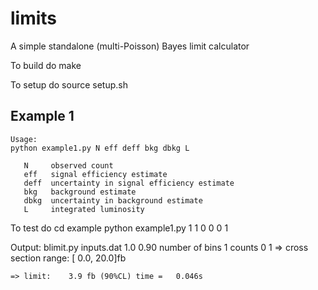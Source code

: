 # limits
A simple standalone (multi-Poisson)  Bayes limit calculator

To build do
	make
  
To setup do
	source setup.sh

## Example 1
	
	Usage:
	python example1.py N eff deff bkg dbkg L

       N     observed count
       eff   signal efficiency estimate
       deff  uncertainty in signal efficiency estimate
       bkg   background estimate
       dbkg  uncertainty in background estimate
       L     integrated luminosity

To test do
	cd example 
	python example1.py 1 1 0 0 0 1
  
Output:
	blimit.py inputs.dat        1.0 0.90
	number of bins 1
	counts
		0		1
	=> cross section range: [   0.0,   20.0]fb
		
	=> limit:    3.9 fb (90%CL)	time =   0.046s
  
